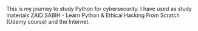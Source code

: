 This is my journey to study Python for cybersecurity.
I have used as study materials ZAID SABIH - Learn Python & Ethical Hacking From Scratch (Udemy course) and the Internet.

